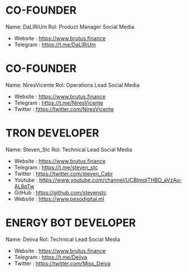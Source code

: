 # CO-FOUNDER
Name: DaLlRiUm
Rol: Product Manager
Social Media
* Website   :  https://www.brutus.finance
* Telegram  :  https://t.me/DaLlRiUm

# CO-FOUNDER
Name: NiresVicente
Rol: Operations Lead
Social Media
* Website   :  https://www.brutus.finance
* Telegram  :  https://t.me/NiresVicente
* Twitter   :  https://twitter.com/NiresVicente

# TRON DEVELOPER
Name: Steven_Stc
Rol: Technical Lead
Social Media
* Website   :  https://www.brutus.finance
* Telegram  :  https://t.me/steven_stc
* Twitter   :  https://twitter.com/steven_Cabr
* Youtube   :  https://www.youtube.com/channel/UCBImqITHBD_aVzAu-AL8pTw
* GitHub    :  https://github.com/stevenstc
* Website   :  https://www.pesodigital.ml



# ENERGY BOT DEVELOPER
Name: Deiiva
Rol: Technical Lead
Social Media
* Website   :  https://www.brutus.finance
* Telegram  :  https://t.me/Deiiva
* Twitter   :  https://twitter.com/Miss_Deiva


